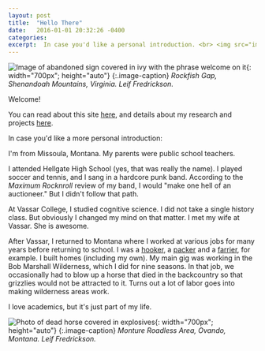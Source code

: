```yaml
---
layout: post
title:  "Hello There"
date:   2016-01-01 20:32:26 -0400
categories:
excerpt:  In case you'd like a personal introduction. <br> <img src="images/welcome-small.jpg" style="width:700px; height:auto">
---
```

![Image of abandoned sign covered in ivy with the phrase welcome on it]({{site.github.url}}/images/welcome-cropped.jpg){: width="700px"; height="auto"}
{:.image-caption}
*Rockfish Gap, Shenandoah Mountains, Virginia. Leif Fredrickson.*

Welcome!

You can read about this site [here](/about/), and details about my research and projects [here](/projects/).

In case you'd like a more personal introduction:

I'm from Missoula, Montana. My parents were public school teachers.

I attended Hellgate High School (yes, that was really the name). I played soccer and tennis, and I sang in a hardcore punk band. According to the _Maximum Rocknroll_ review of my band, I would "make one hell of an auctioneer." But I didn't follow that path.

At Vassar College, I studied cognitive science. I did not take a single history class. But obviously I changed my mind on that matter. I met my wife at Vassar. She is awesome.

After Vassar, I returned to Montana where I worked at various jobs for many years before returning to school. I was a [hooker](https://www.youtube.com/watch?v=9RhC1tESkRU), a [packer](https://en.wikipedia.org/wiki/Packhorse) and a [farrier](https://en.wikipedia.org/wiki/Farrier), for example. I built homes (including my own). My main gig was working in the Bob Marshall Wilderness, which I did for nine seasons. In that job, we occasionally had to blow up a horse that died in the backcountry so that grizzlies would not be attracted to it. Turns out a lot of labor goes into making wilderness areas work.

I love academics, but it's just part of my life.

![Photo of dead horse covered in explosives]({{site.github.url}}/images/horse.jpg){: width="700px"; height="auto"}
{:.image-caption}
*Monture Roadless Area, Ovando, Montana. Leif Fredrickson.*
